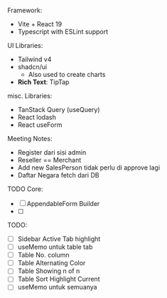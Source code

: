 Framework: 
- Vite + React 19
- Typescript with ESLint support

UI Libraries:
- Tailwind v4
- shadcn/ui
	- Also used to create charts
- **Rich Text**: TipTap

misc. Libraries:
- TanStack Query (useQuery)
- React lodash
- React useForm



Meeting Notes:
- Register dari sisi admin
- Reseller == Merchant
- Add new SalesPerson tidak perlu di approve lagi
- Daftar Negara fetch dari DB


TODO Core:
- [ ] AppendableForm Builder
- [ ] 

TODO: 
- [ ] Sidebar Active Tab highlight
- [ ] useMemo untuk table tab
- [ ] Table No. column
- [ ] Table Alternating Color
- [ ] Table Showing n of n
- [ ] Table Sort Highlight Current
- [ ] useMemo untuk semuanya